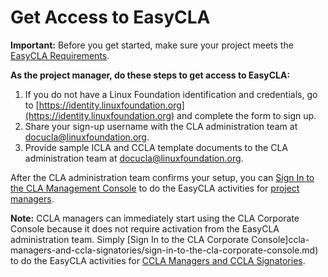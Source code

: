 # Get Access to EasyCLA

**Important:** Before you get started, make sure your project meets the [EasyCLA Requirements](easycla-requirements.md).

**As the project manager, do these steps to get access to EasyCLA:**

1. If you do not have a Linux Foundation identification and credentials, go to [https://identity.linuxfoundation.org](https://identity.linuxfoundation.org) and complete the form to sign up.
2. Share your sign-up username with the CLA administration team at [docucla@linuxfoundation.org](mailto:docucla@linuxfoundation.org).
3. Provide sample ICLA and CCLA template documents to the CLA administration team at [docucla@linuxfoundation.org](mailto:docucla@linuxfoundation.org).

After the CLA administration team confirms your setup, you can [Sign In to the CLA Management Console](project-managers/sign-in-to-the-cla-management-console.md) to do the EasyCLA activities for [project managers](project-managers/).

**Note:** CCLA managers can immediately start using the CLA Corporate Console because it does not require activation from the EasyCLA administration team. Simply \[Sign In to the CLA Corporate Console\]ccla-managers-and-ccla-signatories/sign-in-to-the-cla-corporate-console.md\) to do the EasyCLA activities for [CCLA Managers and CCLA Signatories](ccla-managers-and-ccla-signatories/).


